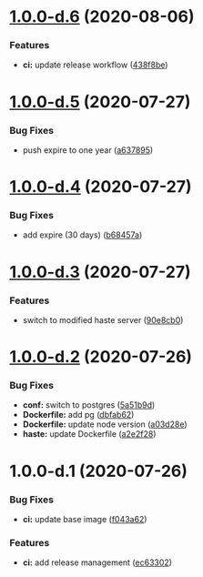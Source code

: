 # [1.0.0-d.6](https://github.com/AlexanderBabel/haste.alexbabel.com/compare/v1.0.0-d.5...v1.0.0-d.6) (2020-08-06)


### Features

* **ci:** update release workflow ([438f8be](https://github.com/AlexanderBabel/haste.alexbabel.com/commit/438f8beae9541ad9ce084a8b952c41f27234d1fd))

# [1.0.0-d.5](https://github.com/AlexanderBabel/haste.alexbabel.com/compare/v1.0.0-d.4...v1.0.0-d.5) (2020-07-27)


### Bug Fixes

* push expire to one year ([a637895](https://github.com/AlexanderBabel/haste.alexbabel.com/commit/a637895ca7dad952c3ad1bffad8a870db7fb0811))

# [1.0.0-d.4](https://github.com/AlexanderBabel/haste.alexbabel.com/compare/v1.0.0-d.3...v1.0.0-d.4) (2020-07-27)


### Bug Fixes

* add expire (30 days) ([b68457a](https://github.com/AlexanderBabel/haste.alexbabel.com/commit/b68457a943e8399fbda2749d549e331eb685db70))

# [1.0.0-d.3](https://github.com/AlexanderBabel/haste.alexbabel.com/compare/v1.0.0-d.2...v1.0.0-d.3) (2020-07-27)


### Features

* switch to modified haste server ([90e8cb0](https://github.com/AlexanderBabel/haste.alexbabel.com/commit/90e8cb03915f9505dc3b248d7fcaadfa741d83be))

# [1.0.0-d.2](https://github.com/AlexanderBabel/haste.alexbabel.com/compare/v1.0.0-d.1...v1.0.0-d.2) (2020-07-26)


### Bug Fixes

* **conf:** switch to postgres ([5a51b9d](https://github.com/AlexanderBabel/haste.alexbabel.com/commit/5a51b9d0a3dd22bddcd0ac53b3ba01fe3229be0b))
* **Dockerfile:** add pg ([dbfab62](https://github.com/AlexanderBabel/haste.alexbabel.com/commit/dbfab62a72d0d556ce91397da8dfa16ee7352a3a))
* **Dockerfile:** update node version ([a03d28e](https://github.com/AlexanderBabel/haste.alexbabel.com/commit/a03d28e99ac1691dca13fdf1774200764b2c3e50))
* **haste:** update Dockerfile ([a2e2f28](https://github.com/AlexanderBabel/haste.alexbabel.com/commit/a2e2f28ad3fd824d55b1c7333db9228cd9966b47))

# 1.0.0-d.1 (2020-07-26)


### Bug Fixes

* **ci:** update base image ([f043a62](https://github.com/AlexanderBabel/haste.alexbabel.com/commit/f043a62fcabe3ad69ce1a32497dc920296779cad))


### Features

* **ci:** add release management ([ec63302](https://github.com/AlexanderBabel/haste.alexbabel.com/commit/ec63302934bc199a749a1fdfff8a10a562982457))

